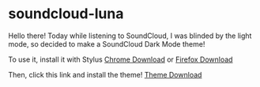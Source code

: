 # soundcloud-luna

Hello there! Today while listening to SoundCloud, I was blinded by the light mode, so decided to make a SoundCloud Dark Mode theme!

To use it, install it with Stylus [Chrome Download](https://chrome.google.com/webstore/detail/stylus/clngdbkpkpeebahjckkjfobafhncgmne "Stylus") or [Firefox Download](https://addons.mozilla.org/en-US/firefox/addon/styl-us/ "Stylus")

Then, click this link and install the theme!
[Theme Download](https://github.com/klipisbad/soundcloud-luna/raw/main/luna.user.css "Download")
